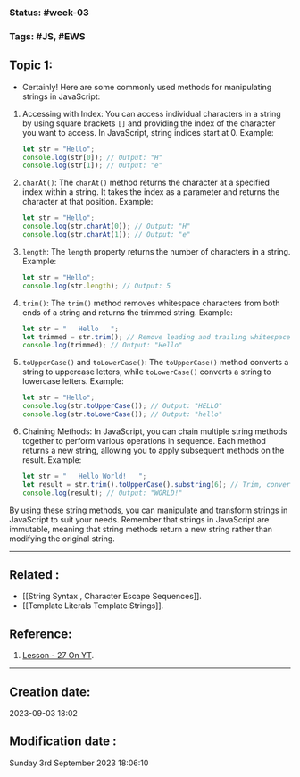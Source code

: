 
### Status: #week-03 

### Tags: #JS, #EWS 

## Topic 1: 

- Certainly! Here are some commonly used methods for manipulating strings in JavaScript:

1. Accessing with Index:
   You can access individual characters in a string by using square brackets `[]` and providing the index of the character you want to access. In JavaScript, string indices start at 0. Example:

   `````javascript
   let str = "Hello";
   console.log(str[0]); // Output: "H"
   console.log(str[1]); // Output: "e"
   `````

2. `charAt()`:
   The `charAt()` method returns the character at a specified index within a string. It takes the index as a parameter and returns the character at that position. Example:

   ````javascript
   let str = "Hello";
   console.log(str.charAt(0)); // Output: "H"
   console.log(str.charAt(1)); // Output: "e"
   `````

3. `length`:
   The `length` property returns the number of characters in a string. Example:

   ````javascript
   let str = "Hello";
   console.log(str.length); // Output: 5
   `````

4. `trim()`:
   The `trim()` method removes whitespace characters from both ends of a string and returns the trimmed string. Example:

   ````javascript
   let str = "   Hello   ";
   let trimmed = str.trim(); // Remove leading and trailing whitespace
   console.log(trimmed); // Output: "Hello"
   `````

5. `toUpperCase()` and `toLowerCase()`:
   The `toUpperCase()` method converts a string to uppercase letters, while `toLowerCase()` converts a string to lowercase letters. Example:

   ````javascript
   let str = "Hello";
   console.log(str.toUpperCase()); // Output: "HELLO"
   console.log(str.toLowerCase()); // Output: "hello"
   `````

6. Chaining Methods:
   In JavaScript, you can chain multiple string methods together to perform various operations in sequence. Each method returns a new string, allowing you to apply subsequent methods on the result. Example:

   ````javascript
   let str = "   Hello World!   ";
   let result = str.trim().toUpperCase().substring(6); // Trim, convert to uppercase, and extract substring
   console.log(result); // Output: "WORLD!"
   `````

By using these string methods, you can manipulate and transform strings in JavaScript to suit your needs. Remember that strings in JavaScript are immutable, meaning that string methods return a new string rather than modifying the original string.

______________________________________________________________________


## Related : 

- [[String Syntax , Character Escape Sequences]].
- [[Template Literals Template Strings]].

## Reference: 

1.  [Lesson - 27 On YT](https://youtu.be/GtmsTGAq64s?si=uceqoOlPeclMhX6V).


---

  ## Creation date: 
  
  2023-09-03 18:02 
  
  
   ## Modification date :
   
   Sunday 3rd September 2023 18:06:10